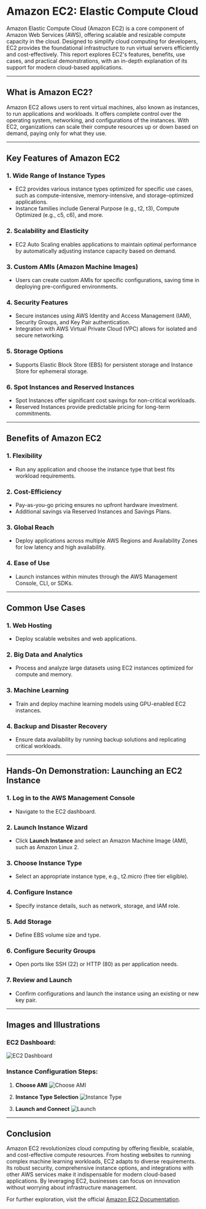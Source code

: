 # Amazon EC2: Elastic Compute Cloud

Amazon Elastic Compute Cloud (Amazon EC2) is a core component of Amazon Web Services (AWS), offering scalable and resizable compute capacity in the cloud. Designed to simplify cloud computing for developers, EC2 provides the foundational infrastructure to run virtual servers efficiently and cost-effectively. This report explores EC2's features, benefits, use cases, and practical demonstrations, with an in-depth explanation of its support for modern cloud-based applications.

---

## What is Amazon EC2?

Amazon EC2 allows users to rent virtual machines, also known as instances, to run applications and workloads. It offers complete control over the operating system, networking, and configurations of the instances. With EC2, organizations can scale their compute resources up or down based on demand, paying only for what they use.

---

## Key Features of Amazon EC2

### 1. **Wide Range of Instance Types**
   - EC2 provides various instance types optimized for specific use cases, such as compute-intensive, memory-intensive, and storage-optimized applications.
   - Instance families include General Purpose (e.g., t2, t3), Compute Optimized (e.g., c5, c6), and more.

### 2. **Scalability and Elasticity**
   - EC2 Auto Scaling enables applications to maintain optimal performance by automatically adjusting instance capacity based on demand.

### 3. **Custom AMIs (Amazon Machine Images)**
   - Users can create custom AMIs for specific configurations, saving time in deploying pre-configured environments.

### 4. **Security Features**
   - Secure instances using AWS Identity and Access Management (IAM), Security Groups, and Key Pair authentication.
   - Integration with AWS Virtual Private Cloud (VPC) allows for isolated and secure networking.

### 5. **Storage Options**
   - Supports Elastic Block Store (EBS) for persistent storage and Instance Store for ephemeral storage.

### 6. **Spot Instances and Reserved Instances**
   - Spot Instances offer significant cost savings for non-critical workloads.
   - Reserved Instances provide predictable pricing for long-term commitments.

---

## Benefits of Amazon EC2

### 1. **Flexibility**
   - Run any application and choose the instance type that best fits workload requirements.

### 2. **Cost-Efficiency**
   - Pay-as-you-go pricing ensures no upfront hardware investment.
   - Additional savings via Reserved Instances and Savings Plans.

### 3. **Global Reach**
   - Deploy applications across multiple AWS Regions and Availability Zones for low latency and high availability.

### 4. **Ease of Use**
   - Launch instances within minutes through the AWS Management Console, CLI, or SDKs.

---

## Common Use Cases

### 1. **Web Hosting**
   - Deploy scalable websites and web applications.

### 2. **Big Data and Analytics**
   - Process and analyze large datasets using EC2 instances optimized for compute and memory.

### 3. **Machine Learning**
   - Train and deploy machine learning models using GPU-enabled EC2 instances.

### 4. **Backup and Disaster Recovery**
   - Ensure data availability by running backup solutions and replicating critical workloads.

---

## Hands-On Demonstration: Launching an EC2 Instance

### 1. **Log in to the AWS Management Console**
   - Navigate to the EC2 dashboard.

### 2. **Launch Instance Wizard**
   - Click **Launch Instance** and select an Amazon Machine Image (AMI), such as Amazon Linux 2.

### 3. **Choose Instance Type**
   - Select an appropriate instance type, e.g., t2.micro (free tier eligible).

### 4. **Configure Instance**
   - Specify instance details, such as network, storage, and IAM role.

### 5. **Add Storage**
   - Define EBS volume size and type.

### 6. **Configure Security Groups**
   - Open ports like SSH (22) or HTTP (80) as per application needs.

### 7. **Review and Launch**
   - Confirm configurations and launch the instance using an existing or new key pair.

---

## Images and Illustrations

### EC2 Dashboard:
![EC2 Dashboard](https://via.placeholder.com/600x300.png?text=EC2+Dashboard)

### Instance Configuration Steps:
1. **Choose AMI**
   ![Choose AMI](https://via.placeholder.com/600x300.png?text=Choose+AMI)

2. **Instance Type Selection**
   ![Instance Type](https://via.placeholder.com/600x300.png?text=Instance+Type+Selection)

3. **Launch and Connect**
   ![Launch](https://via.placeholder.com/600x300.png?text=Launch+Instance)

---

## Conclusion

Amazon EC2 revolutionizes cloud computing by offering flexible, scalable, and cost-effective compute resources. From hosting websites to running complex machine learning workloads, EC2 adapts to diverse requirements. Its robust security, comprehensive instance options, and integrations with other AWS services make it indispensable for modern cloud-based applications. By leveraging EC2, businesses can focus on innovation without worrying about infrastructure management.

For further exploration, visit the official [Amazon EC2 Documentation](https://aws.amazon.com/ec2/).

